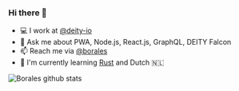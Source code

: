 ### Hi there 👋

- 💻 I work at [@deity-io](https://github.com/deity-io/)
- 💬 Ask me about PWA, Node.js, React.js, GraphQL, DEITY Falcon
- 📫 Reach me via [@borales](https://twitter.com/borales)
- 🌱 I'm currently learning [Rust](https://www.rust-lang.org/) and Dutch 🇳🇱

![Borales github stats](https://github-readme-stats.vercel.app/api?username=borales&show_icons=true)
